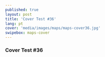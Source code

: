```yaml
---
published: true
layout: post
title: 'Cover Test #36'
lang: pt
cover: 'media/images/maps/maps-cover36.jpg'
swipebox: maps-cover
---
```

### Cover Test #36

